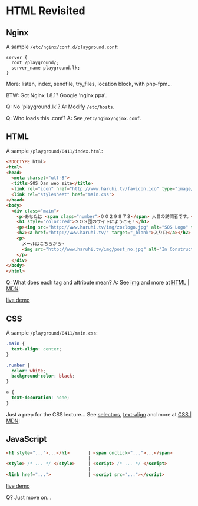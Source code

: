 # HTML Revisited

## Nginx

A sample `/etc/nginx/conf.d/playground.conf`:

```
server {
  root /playground/;
  server_name playground.lk;
}
```

More: listen, index, sendfile, try_files, location block, with php-fpm...

BTW: Got Nginx 1.8.1? Google 'nginx ppa'.

Q: No 'playground.lk'? A: Modify `/etc/hosts`.

Q: Who loads this .conf? A: See `/etc/nginx/nginx.conf`.

## HTML

A sample `/playground/0411/index.html`:

```html
<!DOCTYPE html>
<html>
<head>
  <meta charset="utf-8">
  <title>SOS Dan web site</title>
  <link rel="icon" href="http://www.haruhi.tv/favicon.ico" type="image/x-icon">
  <link rel="stylesheet" href="main.css">
</head>
<body>
  <div class="main">
    <p>あなたは <span class="number">００２９８７３</span> 人目の訪問者です。</p>
    <h1 style="color:red">ＳＯＳ団のサイトにようこそ！</h1>
    <p><img src="http://www.haruhi.tv/img/zozlogo.jpg" alt="SOS Logo" title="Hey"></p>
    <h2><a href="http://www.haruhi.tv/" target="_blank">入り口</a></h2>
    <p>
      メールはこちらから→
      <img src="http://www.haruhi.tv/img/post_no.jpg" alt="In Construction">
    </p>
  </div>
</body>
</html>
```

Q: What does each tag and attribute mean? A: See [img](https://developer.mozilla.org/en-US/docs/Web/HTML/Element/img) and more at [HTML | MDN](https://developer.mozilla.org/en-US/docs/Web/HTML)!

[live demo](https://jsfiddle.net/arrowrowe/L8vugLdx/)

## CSS

A sample `/playground/0411/main.css`:

```css
.main {
  text-align: center;
}

.number {
  color: white;
  background-color: black;
}

a {
  text-decoration: none;
}
```

Just a prep for the CSS lecture... See [selectors](https://developer.mozilla.org/en/docs/Web/Guide/CSS/Getting_started/Selectors), [text-align](https://developer.mozilla.org/en/docs/Web/CSS/text-align) and more at [CSS | MDN](https://developer.mozilla.org/en-US/docs/Web/CSS)!

## JavaScript

```html
<h1 style="...">...</h1>       | <span onclick="...">...</span>
                               |
<style> /* ... */ </style>     | <script> /* ... */ </script>
                               |
<link href="...">              | <script src="..."></script>
```

[live demo](https://jsfiddle.net/arrowrowe/pmahvd3g/)

Q? Just move on...

